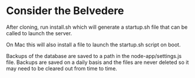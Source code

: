 # Consider the Belvedere

After cloning, run install.sh which will generate a startup.sh file that can
be called to launch the server.

On Mac this will also install a file to launch the startup.sh script on boot.

Backups of the database are saved to a path in the node-app/settings.js file.
Backups are saved on a daily basis and the files are never deleted so it may
need to be cleared out from time to time.